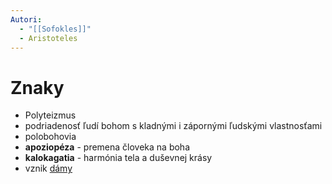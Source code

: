 ```yaml
---
Autori:
  - "[[Sofokles]]"
  - Aristoteles
---
```

# Znaky
- Polyteizmus
- podriadenosť ľudí bohom s kladnými i zápornými ľudskými vlastnosťami
- polobohovia
- **apoziopéza** - premena človeka na boha
- **kalokagatia** - harmónia tela a duševnej krásy
- vznik [dámy](<Antická Dráma.md>)
